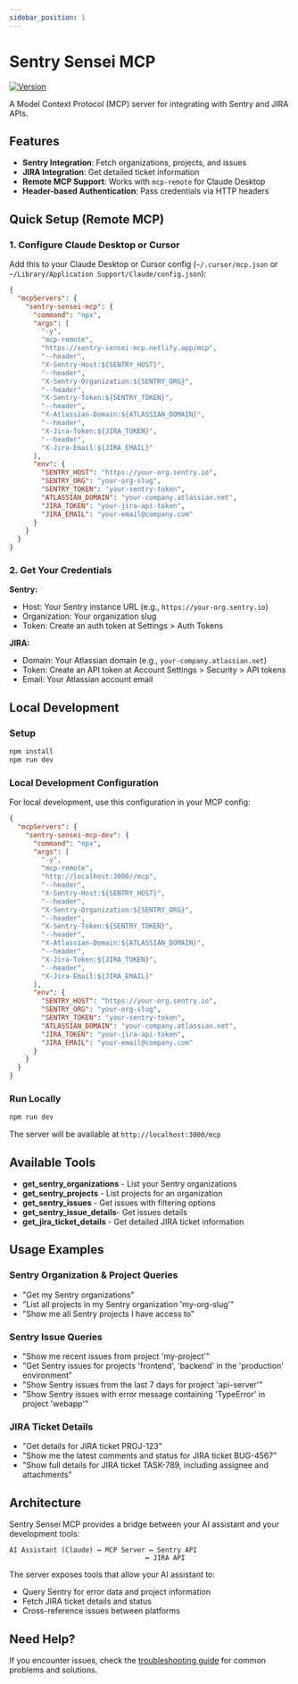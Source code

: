 ```yaml
---
sidebar_position: 1
---
```

# Sentry Sensei MCP

[![Version](https://img.shields.io/github/package-json/v/freddie-manatal/sentry-sensei-mcp?label=version)](https://github.com/freddie-manatal/sentry-sensei-mcp/releases)

A Model Context Protocol (MCP) server for integrating with Sentry and JIRA APIs.

## Features

- **Sentry Integration**: Fetch organizations, projects, and issues
- **JIRA Integration**: Get detailed ticket information
- **Remote MCP Support**: Works with `mcp-remote` for Claude Desktop
- **Header-based Authentication**: Pass credentials via HTTP headers

## Quick Setup (Remote MCP)

### 1. Configure Claude Desktop or Cursor

Add this to your Claude Desktop or Cursor config (`~/.cursor/mcp.json` or `~/Library/Application Support/Claude/config.json`):

```json
{
  "mcpServers": {
    "sentry-sensei-mcp": {
      "command": "npx",
      "args": [
        "-y",
        "mcp-remote",
        "https://sentry-sensei-mcp.netlify.app/mcp",
        "--header",
        "X-Sentry-Host:${SENTRY_HOST}",
        "--header",
        "X-Sentry-Organization:${SENTRY_ORG}",
        "--header",
        "X-Sentry-Token:${SENTRY_TOKEN}",
        "--header",
        "X-Atlassian-Domain:${ATLASSIAN_DOMAIN}",
        "--header",
        "X-Jira-Token:${JIRA_TOKEN}",
        "--header",
        "X-Jira-Email:${JIRA_EMAIL}"
      ],
      "env": {
        "SENTRY_HOST": "https://your-org.sentry.io",
        "SENTRY_ORG": "your-org-slug",
        "SENTRY_TOKEN": "your-sentry-token",
        "ATLASSIAN_DOMAIN": "your-company.atlassian.net",
        "JIRA_TOKEN": "your-jira-api-token",
        "JIRA_EMAIL": "your-email@company.com"
      }
    }
  }
}
```

### 2. Get Your Credentials

**Sentry:**

- Host: Your Sentry instance URL (e.g., `https://your-org.sentry.io`)
- Organization: Your organization slug
- Token: Create an auth token at Settings > Auth Tokens

**JIRA:**

- Domain: Your Atlassian domain (e.g., `your-company.atlassian.net`)
- Token: Create an API token at Account Settings > Security > API tokens
- Email: Your Atlassian account email

## Local Development

### Setup

```bash
npm install
npm run dev
```

### Local Development Configuration

For local development, use this configuration in your MCP config:

```json
{
  "mcpServers": {
    "sentry-sensei-mcp-dev": {
      "command": "npx",
      "args": [
        "-y",
        "mcp-remote",
        "http://localhost:3000//mcp",
        "--header",
        "X-Sentry-Host:${SENTRY_HOST}",
        "--header",
        "X-Sentry-Organization:${SENTRY_ORG}",
        "--header",
        "X-Sentry-Token:${SENTRY_TOKEN}",
        "--header",
        "X-Atlassian-Domain:${ATLASSIAN_DOMAIN}",
        "--header",
        "X-Jira-Token:${JIRA_TOKEN}",
        "--header",
        "X-Jira-Email:${JIRA_EMAIL}"
      ],
      "env": {
        "SENTRY_HOST": "https://your-org.sentry.io",
        "SENTRY_ORG": "your-org-slug",
        "SENTRY_TOKEN": "your-sentry-token",
        "ATLASSIAN_DOMAIN": "your-company.atlassian.net",
        "JIRA_TOKEN": "your-jira-api-token",
        "JIRA_EMAIL": "your-email@company.com"
      }
    }
  }
}
```

### Run Locally

```bash
npm run dev
```

The server will be available at `http://localhost:3000/mcp`

## Available Tools

- **get_sentry_organizations** - List your Sentry organizations
- **get_sentry_projects** - List projects for an organization
- **get_sentry_issues** - Get issues with filtering options
- **get_sentry_issue_details**- Get issues details
- **get_jira_ticket_details** - Get detailed JIRA ticket information

## Usage Examples

### Sentry Organization & Project Queries

- "Get my Sentry organizations"
- "List all projects in my Sentry organization 'my-org-slug'"
- "Show me all Sentry projects I have access to"

### Sentry Issue Queries

- "Show me recent issues from project 'my-project'"
- "Get Sentry issues for projects 'frontend', 'backend' in the 'production' environment"
- "Show Sentry issues from the last 7 days for project 'api-server'"
- "Show Sentry issues with error message containing 'TypeError' in project 'webapp'"

### JIRA Ticket Details

- "Get details for JIRA ticket PROJ-123"
- "Show me the latest comments and status for JIRA ticket BUG-4567"
- "Show full details for JIRA ticket TASK-789, including assignee and attachments"

## Architecture

Sentry Sensei MCP provides a bridge between your AI assistant and your development tools:

```
AI Assistant (Claude) ↔ MCP Server ↔ Sentry API
                                  ↔ JIRA API
```

The server exposes tools that allow your AI assistant to:

- Query Sentry for error data and project information
- Fetch JIRA ticket details and status
- Cross-reference issues between platforms

## Need Help?

If you encounter issues, check the [troubleshooting guide](./usage/troubleshooting) for common problems and solutions.
